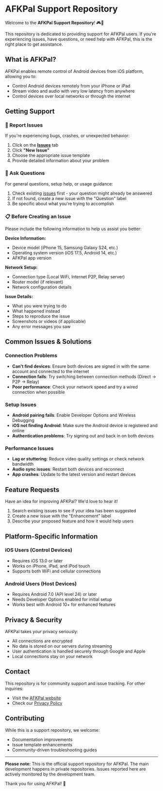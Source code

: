 # AFKPal Support Repository

Welcome to the **AFKPal Support Repository**! 🎮📱

This repository is dedicated to providing support for AFKPal users. If you're experiencing issues, have questions, or need help with AFKPal, this is the right place to get assistance.

## What is AFKPal?

AFKPal enables remote control of Android devices from iOS platform, allowing you to:
- Control Android devices remotely from your iPhone or iPad
- Stream video and audio with very low latency from anywhere
- Control devices over local networks or through the internet

## Getting Support

### 🐛 Report Issues
If you're experiencing bugs, crashes, or unexpected behavior:
1. Click on the [**Issues**](https://github.com/afksoft/afkpal/issues) tab
2. Click **"New Issue"**
3. Choose the appropriate issue template
4. Provide detailed information about your problem

### 💬 Ask Questions
For general questions, setup help, or usage guidance:
1. Check existing [issues](https://github.com/afksoft/afkpal/issues) first - your question might already be answered
2. If not found, create a new issue with the "Question" label
3. Be specific about what you're trying to accomplish

### 📋 Before Creating an Issue

Please include the following information to help us assist you better:

**Device Information:**
- Device model (iPhone 15, Samsung Galaxy S24, etc.)
- Operating system version (iOS 17.5, Android 14, etc.)
- AFKPal app version

**Network Setup:**
- Connection type (Local WiFi, Internet P2P, Relay server)
- Router model (if relevant)
- Network configuration details

**Issue Details:**
- What you were trying to do
- What happened instead
- Steps to reproduce the issue
- Screenshots or videos (if applicable)
- Any error messages you saw

## Common Issues & Solutions

### Connection Problems
- **Can't find devices**: Ensure both devices are signed in with the same account and connected to the internet
- **Connection fails**: Try switching between connection methods (Direct → P2P → Relay)
- **Poor performance**: Check your network speed and try a wired connection when possible

### Setup Issues
- **Android pairing fails**: Enable Developer Options and Wireless Debugging
- **iOS not finding Android**: Make sure the Android device is registered and online
- **Authentication problems**: Try signing out and back in on both devices

### Performance Issues
- **Lag or stuttering**: Reduce video quality settings or check network bandwidth
- **Audio sync issues**: Restart both devices and reconnect
- **App crashes**: Update to the latest version and restart devices

## Feature Requests

Have an idea for improving AFKPal? We'd love to hear it!
1. Search existing issues to see if your idea has been suggested
2. Create a new issue with the "Enhancement" label
3. Describe your proposed feature and how it would help users

## Platform-Specific Information

### iOS Users (Control Devices)
- Requires iOS 13.0 or later
- Works on iPhone, iPad, and iPod touch
- Supports both WiFi and cellular connections

### Android Users (Host Devices)
- Requires Android 7.0 (API level 24) or later
- Needs Developer Options enabled for initial setup
- Works best with Android 10+ for enhanced features

## Privacy & Security

AFKPal takes your privacy seriously:
- All connections are encrypted
- No data is stored on our servers during streaming
- User authentication is handled securely through Google and Apple
- Local connections stay on your network

## Contact

This repository is for community support and issue tracking. For other inquiries:
- Visit the [AFKPal website](https://afkpal.com)
- Check our [Privacy Policy](https://afkpal.com/privacy)

## Contributing

While this is a support repository, we welcome:
- Documentation improvements
- Issue template enhancements
- Community-driven troubleshooting guides

---

**Please note:** This is the official support repository for AFKPal. The main development happens in private repositories. Issues reported here are actively monitored by the development team.

Thank you for using AFKPal! 🚀
